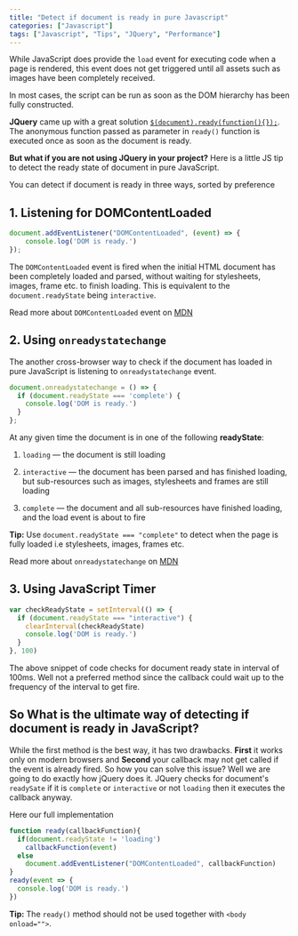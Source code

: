 ```yaml
---
title: "Detect if document is ready in pure Javascript"
categories: ["Javascript"]
tags: ["Javascript", "Tips", "JQuery", "Performance"]
---
```


While JavaScript does provide the ```load``` event for executing code when a page is rendered, this event does not get
triggered until all assets such as images have been completely received.

In most cases, the script can be run as soon as the DOM hierarchy has been fully constructed.

**JQuery** came up with a great solution [```$(document).ready(function(){});```](https://api.jquery.com/ready/). The anonymous function passed as
parameter in ```ready()``` function is executed once as soon as the document is ready.

**But what if you are not using JQuery in your project?** Here is a little JS tip to detect the ready state of document
in pure JavaScript.

You can detect if document is ready in three ways, sorted by preference

## 1. Listening for DOMContentLoaded

```javascript
document.addEventListener("DOMContentLoaded", (event) => {
    console.log('DOM is ready.')
});
```

The ```DOMContentLoaded``` event is fired when the initial HTML document has been completely loaded and parsed, without waiting for stylesheets, images, frame etc. to finish loading. This is equivalent to the ```document.readyState``` being ```interactive```.

Read more about ```DOMContentLoaded``` event on [MDN](https://developer.mozilla.org/en-US/docs/Web/Events/DOMContentLoaded)

## 2. Using ```onreadystatechange```

The another cross-browser way to check if the document has loaded in pure JavaScript is listening to ```onreadystatechange``` event.

```javascript
document.onreadystatechange = () => {
  if (document.readyState === 'complete') {
    console.log('DOM is ready.')
  }
};
```

At any given time the document is in one of the following **readyState**:

1. ```loading``` — the document is still loading

2. ```interactive``` — the document has been parsed and has finished loading, but sub-resources such as images, stylesheets and frames are still loading

3. ```complete``` — the document and all sub-resources have finished loading, and the load event is about to fire

**Tip:** Use ```document.readyState === "complete"``` to detect when the page is fully loaded i.e stylesheets, images, frames etc.

Read more about ```onreadystatechange``` on [MDN](https://developer.mozilla.org/en/docs/web/api/document/readystate)

## 3. Using JavaScript Timer

```javascript
var checkReadyState = setInterval(() => {
  if (document.readyState === "interactive") {
    clearInterval(checkReadyState)
    console.log('DOM is ready.')
  }
}, 100)
```

The above snippet of code checks for document ready state in interval of 100ms. Well not a preferred method since the callback could wait up to the frequency of the interval to get fire.

## So What is the ultimate way of detecting if document is ready in JavaScript?

While the first method is the best way, it has two drawbacks. **First** it works only on modern browsers and **Second** your callback may not get called if the event is already fired. So how you can solve this issue? Well we are going to do exactly how jQuery does it. JQuery checks for document's ```readySate``` if it is ```complete``` or ```interactive``` or not ```loading``` then it executes the callback anyway.

Here our full implementation

```javascript
function ready(callbackFunction){
  if(document.readyState != 'loading')
    callbackFunction(event)
  else
    document.addEventListener("DOMContentLoaded", callbackFunction)
}
ready(event => {
  console.log('DOM is ready.')
})
```

**Tip:** The ```ready()``` method should not be used together with ```<body onload="">```.